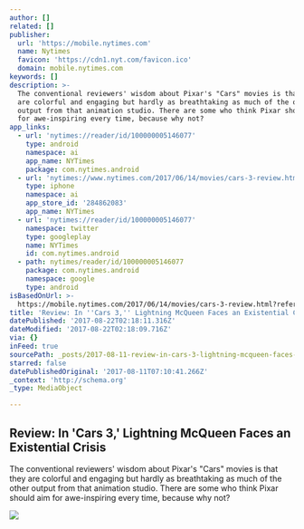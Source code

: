 ```yaml
---
author: []
related: []
publisher:
  url: 'https://mobile.nytimes.com'
  name: Nytimes
  favicon: 'https://cdn1.nyt.com/favicon.ico'
  domain: mobile.nytimes.com
keywords: []
description: >-
  The conventional reviewers' wisdom about Pixar's "Cars" movies is that they
  are colorful and engaging but hardly as breathtaking as much of the other
  output from that animation studio. There are some who think Pixar should aim
  for awe-inspiring every time, because why not?
app_links:
  - url: 'nytimes://reader/id/100000005146077'
    type: android
    namespace: ai
    app_name: NYTimes
    package: com.nytimes.android
  - url: 'nytimes://www.nytimes.com/2017/06/14/movies/cars-3-review.html'
    type: iphone
    namespace: ai
    app_store_id: '284862083'
    app_name: NYTimes
  - url: 'nytimes://reader/id/100000005146077'
    namespace: twitter
    type: googleplay
    name: NYTimes
    id: com.nytimes.android
  - path: nytimes/reader/id/100000005146077
    package: com.nytimes.android
    namespace: google
    type: android
isBasedOnUrl: >-
  https://mobile.nytimes.com/2017/06/14/movies/cars-3-review.html?referrer=google_kp&referer=https://www.google.com/
title: 'Review: In ''Cars 3,'' Lightning McQueen Faces an Existential Crisis'
datePublished: '2017-08-22T02:18:11.316Z'
dateModified: '2017-08-22T02:18:09.716Z'
via: {}
inFeed: true
sourcePath: _posts/2017-08-11-review-in-cars-3-lightning-mcqueen-faces-an-existential.md
starred: false
datePublishedOriginal: '2017-08-11T07:10:41.266Z'
_context: 'http://schema.org'
_type: MediaObject

---
```

<article style=""><h1>Review: In 'Cars 3,' Lightning McQueen Faces an Existential Crisis</h1><p>The conventional reviewers' wisdom about Pixar's "Cars" movies is that they are colorful and engaging but hardly as breathtaking as much of the other output from that animation studio. There are some who think Pixar should aim for awe-inspiring every time, because why not?</p><img src="https://cdn1.nyt.com/images/2017/05/11/movies/video-cars-3-trailer-5/video-cars-3-trailer-5-videoSixteenByNine1050.jpg" /></article>